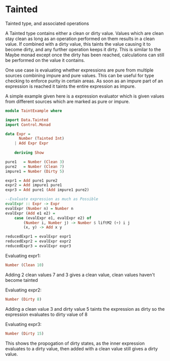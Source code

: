 # Tainted
Tainted type, and associated operations 

A Tainted type contains either a clean or dirty value. Values which are
clean stay clean as long as an operation performed on them results
in a clean value. If combined with a dirty value, this taints the value
causing it to become dirty, and any further operation keeps it dirty.
This is similar to the Maybe monad except once the dirty has been
reached, calculations can still be performed on the value it contains.

One use case is evaluating whether expressions are pure from multiple
sources combining impure and pure values. This can be useful for
type checking to enforce purity in certain areas. As soon as an 
impure part of an expression is reached it taints the entire
expression as impure.

A simple example given here is a expression evaluator which is given
values from different sources which are marked as pure or impure.

```Haskell
module TaintExample where

import Data.Tainted
import Control.Monad

data Expr = 
      Number (Tainted Int)
    | Add Expr Expr
    
    deriving Show

pure1   = Number (Clean 3)
pure2   = Number (Clean 7)
impure1 = Number (Dirty 5)

expr1 = Add pure1 pure2
expr2 = Add impure1 pure1
expr3 = Add pure1 (Add impure1 pure2) 

--Evaluate expression as much as Possible
evalExpr :: Expr -> Expr
evalExpr (Number n) = Number n
evalExpr (Add e1 e2) = 
    case (evalExpr e1, evalExpr e2) of
        (Number i, Number j) -> Number $ liftM2 (+) i j
        (x, y) -> Add x y

reducedExpr1 = evalExpr expr1
reducedExpr2 = evalExpr expr2
reducedExpr3 = evalExpr expr3
```

Evaluating expr1:
```Haskell
Number (Clean 10)
```
Adding 2 clean values 7 and 3 gives a clean value, clean
values haven't become tainted

Evaluating expr2:
```Haskell
Number (Dirty 8)
```
Adding a clean value 3 and dirty value 5 taints the expression as dirty
so the expression evaluates to dirty value of 8


Evaluating expr3:
```Haskell
Number (Dirty 15)
```
This shows the propogation of dirty states, as the inner expression
evaluates to a dirty value, then added with a clean value still
gives a dirty value.



